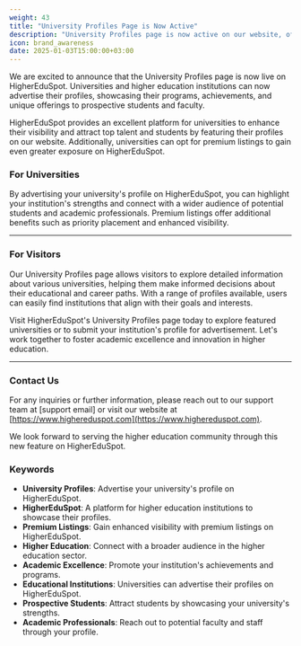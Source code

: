 ```yaml
---
weight: 43
title: "University Profiles Page is Now Active"
description: "University Profiles page is now active on our website, offering detailed insights into top universities and their academic programs."
icon: brand_awareness
date: 2025-01-03T15:00:00+03:00
---
```


We are excited to announce that the University Profiles page is now live on HigherEduSpot. Universities and higher education institutions can now advertise their profiles, showcasing their programs, achievements, and unique offerings to prospective students and faculty.

HigherEduSpot provides an excellent platform for universities to enhance their visibility and attract top talent and students by featuring their profiles on our website. Additionally, universities can opt for premium listings to gain even greater exposure on HigherEduSpot.

### For Universities
By advertising your university's profile on HigherEduSpot, you can highlight your institution's strengths and connect with a wider audience of potential students and academic professionals. Premium listings offer additional benefits such as priority placement and enhanced visibility.

---

### For Visitors
Our University Profiles page allows visitors to explore detailed information about various universities, helping them make informed decisions about their educational and career paths. With a range of profiles available, users can easily find institutions that align with their goals and interests.

Visit HigherEduSpot's University Profiles page today to explore featured universities or to submit your institution's profile for advertisement. Let's work together to foster academic excellence and innovation in higher education.

---

### Contact Us
For any inquiries or further information, please reach out to our support team at [support email] or visit our website at [https://www.highereduspot.com](https://www.highereduspot.com).

We look forward to serving the higher education community through this new feature on HigherEduSpot.

### Keywords

- **University Profiles**: Advertise your university's profile on HigherEduSpot.
- **HigherEduSpot**: A platform for higher education institutions to showcase their profiles.
- **Premium Listings**: Gain enhanced visibility with premium listings on HigherEduSpot.
- **Higher Education**: Connect with a broader audience in the higher education sector.
- **Academic Excellence**: Promote your institution's achievements and programs.
- **Educational Institutions**: Universities can advertise their profiles on HigherEduSpot.
- **Prospective Students**: Attract students by showcasing your university's strengths.
- **Academic Professionals**: Reach out to potential faculty and staff through your profile.